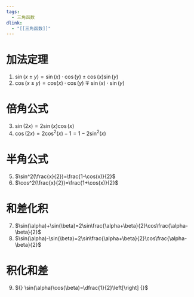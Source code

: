 ```yaml
---
tags:
  - 三角函数
dlink:
  - "[[三角函数]]"
---
```

# 加法定理
1. $\sin(x \pm y)=\sin(x) \cdot \cos(y) \pm \cos(x) \sin(y)$ 
2. $\cos(x \pm y) = cos(x)\cdot \cos(y) \mp \sin(x)\cdot \sin(y)$ 
# 倍角公式
3. $\sin(2x)=2\sin(x)\cos(x)$ 
4. $\cos(2x)=2\cos^2(x)-1=1-2\sin^2(x)$ 
# 半角公式
5. $\sin^2(\frac{x}{2})=\frac{1-\cos(x)}{2}$  
6. $\cos^2(\frac{x}{2})=\frac{1+\cos(x)}{2}$ 
# 和差化积
7. $\sin(\alpha)+\sin(\beta)=2\sin\frac{\alpha+\beta}{2}\cos\frac{\alpha-\beta}{2}$ 
8. $\sin(\alpha)-\sin(\beta)=2\sin\frac{\alpha+\beta}{2}\cos\frac{\alpha-\beta}{2}$

# 积化和差
9. ${} \sin(\alpha)\cos(\beta)=\dfrac{1}{2}\left[\right] {}$